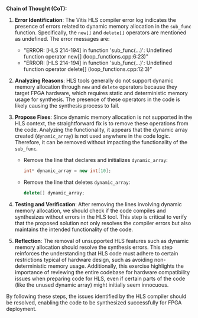 **Chain of Thought (CoT):**

1. **Error Identification**:
   The Vitis HLS compiler error log indicates the presence of errors related to dynamic memory allocation in the `sub_func` function. Specifically, the `new[]` and `delete[]` operators are mentioned as undefined. The error messages are:
   - "ERROR: [HLS 214-194] in function 'sub_func(...)': Undefined function operator new[] (loop_functions.cpp:6:23)"
   - "ERROR: [HLS 214-194] in function 'sub_func(...)': Undefined function operator delete[] (loop_functions.cpp:12:3)"

2. **Analyzing Reasons**:
   HLS tools generally do not support dynamic memory allocation through `new` and `delete` operators because they target FPGA hardware, which requires static and deterministic memory usage for synthesis. The presence of these operators in the code is likely causing the synthesis process to fail.

3. **Propose Fixes**:
   Since dynamic memory allocation is not supported in the HLS context, the straightforward fix is to remove these operations from the code. Analyzing the functionality, it appears that the dynamic array created (`dynamic_array`) is not used anywhere in the code logic. Therefore, it can be removed without impacting the functionality of the `sub_func`.

   - Remove the line that declares and initializes `dynamic_array`:
     ```cpp
     int* dynamic_array = new int[10];
     ```
   - Remove the line that deletes `dynamic_array`:
     ```cpp
     delete[] dynamic_array;
     ```

4. **Testing and Verification**:
   After removing the lines involving dynamic memory allocation, we should check if the code compiles and synthesizes without errors in the HLS tool. This step is critical to verify that the proposed solution not only resolves the compiler errors but also maintains the intended functionality of the code.

5. **Reflection**:
   The removal of unsupported HLS features such as dynamic memory allocation should resolve the synthesis errors. This step reinforces the understanding that HLS code must adhere to certain restrictions typical of hardware design, such as avoiding non-deterministic memory usage. Additionally, this exercise highlights the importance of reviewing the entire codebase for hardware compatibility issues when preparing code for HLS, even if certain parts of the code (like the unused dynamic array) might initially seem innocuous. 

By following these steps, the issues identified by the HLS compiler should be resolved, enabling the code to be synthesized successfully for FPGA deployment.